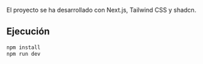 El proyecto se ha desarrollado con Next.js, Tailwind CSS y shadcn.

## Ejecución

```bash
npm install
npm run dev
```
